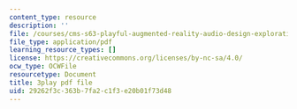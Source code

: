 ```yaml
---
content_type: resource
description: ''
file: /courses/cms-s63-playful-augmented-reality-audio-design-exploration-fall-2019/29262f3c363b7fa2c1f3e20b01f73d48_n7dryYNOA_U.pdf
file_type: application/pdf
learning_resource_types: []
license: https://creativecommons.org/licenses/by-nc-sa/4.0/
ocw_type: OCWFile
resourcetype: Document
title: 3play pdf file
uid: 29262f3c-363b-7fa2-c1f3-e20b01f73d48
---
```

